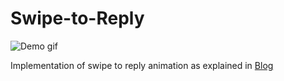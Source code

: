 # Swipe-to-Reply

![Demo gif](https://miro.medium.com/v2/resize:fit:1200/1*9UTTDz10K8tmB0I0Z0wByw.gif)

Implementation of swipe to reply animation as explained in  [Blog](https://medium.com/@duolop/swipe-to-reply-animation-a-physics-based-approach-5ef646c396e4)
